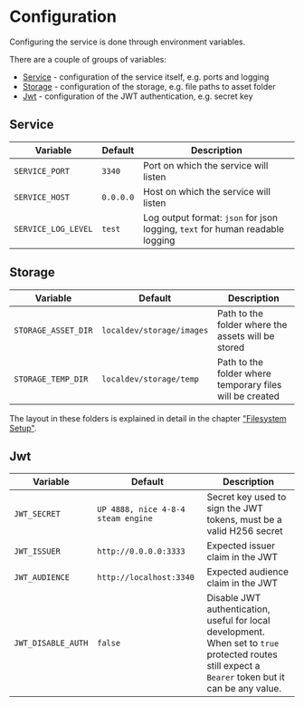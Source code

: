 # Configuration

Configuring the service is done through environment variables.

There are a couple of groups of variables:

* [Service](#service) - configuration of the service itself, e.g. ports and logging
* [Storage](#storage) - configuration of the storage, e.g. file paths to asset folder
* [Jwt](#jwt) - configuration of the JWT authentication, e.g. secret key

## Service

| Variable            | Default   | Description                                                                   |
|---------------------|-----------|-------------------------------------------------------------------------------|
| `SERVICE_PORT`      | `3340`    | Port on which the service will listen                                         |
| `SERVICE_HOST`      | `0.0.0.0` | Host  on which the service will listen                                        |
| `SERVICE_LOG_LEVEL` | `test`    | Log output format: `json` for json logging, `text` for human readable logging |

## Storage

| Variable            | Default                   | Description                                              |
|---------------------|---------------------------|----------------------------------------------------------|
| `STORAGE_ASSET_DIR` | `localdev/storage/images` | Path to the folder where the assets will be stored       |
| `STORAGE_TEMP_DIR`  | `localdev/storage/temp`   | Path to the folder where temporary files will be created |

The layout in these folders is explained in detail in the chapter ["Filesystem Setup"](service-filesystem-setup.md).

## Jwt

| Variable           | Default                            | Description                                                                                                                                               |
|--------------------|------------------------------------|-----------------------------------------------------------------------------------------------------------------------------------------------------------|
| `JWT_SECRET`       | `UP 4888, nice 4-8-4 steam engine` | Secret key used to sign the JWT tokens, must be a valid H256 secret                                                                                       |
| `JWT_ISSUER`       | `http://0.0.0.0:3333`              | Expected issuer claim in the JWT                                                                                                                          |
| `JWT_AUDIENCE`     | `http://localhost:3340`            | Expected audience claim in the JWT                                                                                                                        |
| `JWT_DISABLE_AUTH` | `false`                            | Disable JWT authentication, useful for local development. <br/>When set to `true` protected routes still expect a `Bearer` token but it can be any value. |

